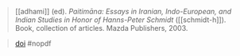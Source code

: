 > [[adhami]] (ed). *Paitimāna: Essays in Iranian, Indo-European, and Indian Studies in Honor of Hanns-Peter Schmidt* ([[schmidt-h]]). Book, collection of articles. Mazda Publishers, 2003. 

> [doi](https://doi.org/10.4000/abstractairanica.5507)
> #nopdf